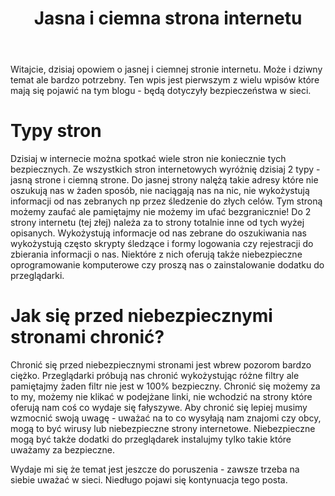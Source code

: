 ﻿---
layout: post
title: "Jasna i ciemna strona internetu"
categories: internet
---

Witajcie, dzisiaj opowiem o jasnej i ciemnej stronie internetu. Może i dziwny temat ale bardzo potrzebny. Ten wpis jest pierwszym z wielu wpisów które mają się pojawić na tym blogu - będą dotyczyły bezpieczeństwa w sieci.

# Typy stron

Dzisiaj w internecie można spotkać wiele stron nie koniecznie tych bezpiecznych. Ze wszystkich stron internetowych
wyróżnię dzisiaj 2 typy - jasną strone i ciemną strone.
Do jasnej strony nalężą takie adresy które nie oszukują nas w żaden sposób, nie naciągają nas na nic, nie wykożystują informacji
od nas zebranych np przez śledzenie do złych celów. Tym stroną możemy
zaufać ale pamiętajmy nie możemy im ufać bezgranicznie!
Do 2 strony internetu (tej złej) należa za to strony totalnie inne od tych wyżej opisanych. Wykożystują informacje od nas zebrane do oszukiwania nas
wykożystują często skrypty śledzące i formy logowania czy rejestracji do zbierania informacji o nas. Niektóre z nich oferują także niebezpieczne oprogramowanie komputerowe czy proszą nas o zainstalowanie
dodatku do przeglądarki.

# Jak się przed niebezpiecznymi stronami chronić?

Chronić się przed niebezpiecznymi stronami jest wbrew pozorom bardzo ciężko. Przeglądarki próbują nas chronić wykożystując
różne filtry ale pamiętajmy żaden filtr nie jest w 100% bezpieczny. Chronić się możemy za to my, możemy nie klikać w podejżane linki,
nie wchodzić na strony które oferują nam coś co wydaje się fałyszywe. Aby chronić się lepiej musimy wzmocnić swoją uwagę - uważać 
na to co wysyłają nam znajomi czy obcy, mogą to być wirusy lub niebezpieczne strony internetowe. Niebezpieczne mogą być także dodatki do przeglądarek
instalujmy tylko takie które uważamy za bezpieczne.

Wydaje mi się że temat jest jeszcze do poruszenia - zawsze trzeba na siebie uważać w sieci. Niedługo pojawi się kontynuacja tego posta.